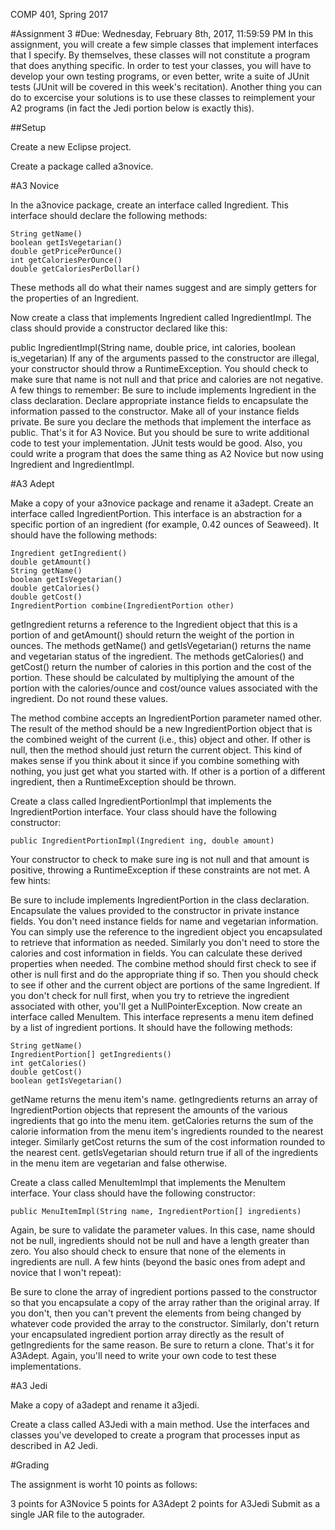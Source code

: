 COMP 401, Spring 2017

#Assignment 3
#Due: Wednesday, February 8th, 2017, 11:59:59 PM
In this assignment, you will create a few simple classes that implement interfaces that I specify. By themselves, these classes will not constitute a program that does anything specific. In order to test your classes, you will have to develop your own testing programs, or even better, write a suite of JUnit tests (JUnit will be covered in this week's recitation). Another thing you can do to excercise your solutions is to use these classes to reimplement your A2 programs (in fact the Jedi portion below is exactly this).

##Setup

Create a new Eclipse project.

Create a package called a3novice.

#A3 Novice

In the a3novice package, create an interface called Ingredient. This interface should declare the following methods:
```
String getName()
boolean getIsVegetarian()
double getPricePerOunce()
int getCaloriesPerOunce()
double getCaloriesPerDollar()
```
These methods all do what their names suggest and are simply getters for the properties of an Ingredient.

Now create a class that implements Ingredient called IngredientImpl. The class should provide a constructor declared like this:

public IngredientImpl(String name, double price, int calories, boolean is_vegetarian)
If any of the arguments passed to the constructor are illegal, your constructor should throw a RuntimeException. You should check to make sure that name is not null and that price and calories are not negative.
A few things to remember:
Be sure to include implements Ingredient in the class declaration.
Declare appropriate instance fields to encapsulate the information passed to the constructor.
Make all of your instance fields private.
Be sure you declare the methods that implement the interface as public.
That's it for A3 Novice. But you should be sure to write additional code to test your implementation. JUnit tests would be good. Also, you could write a program that does the same thing as A2 Novice but now using Ingredient and IngredientImpl.

#A3 Adept

Make a copy of your a3novice package and rename it a3adept. Create an interface called IngredientPortion. This interface is an abstraction for a specific portion of an ingredient (for example, 0.42 ounces of Seaweed). It should have the following methods:
```
Ingredient getIngredient()
double getAmount()
String getName()
boolean getIsVegetarian()
double getCalories()
double getCost()
IngredientPortion combine(IngredientPortion other)
```
getIngredient returns a reference to the Ingredient object that this is a portion of and getAmount() should return the weight of the portion in ounces. The methods getName() and getIsVegetarian() returns the name and vegetarian status of the ingredient. The methods getCalories() and getCost() return the number of calories in this portion and the cost of the portion. These should be calculated by multiplying the amount of the portion with the calories/ounce and cost/ounce values associated with the ingredient. Do not round these values.

The method combine accepts an IngredientPortion parameter named other. The result of the method should be a new IngredientPortion object that is the combined weight of the current (i.e., this) object and other. If other is null, then the method should just return the current object. This kind of makes sense if you think about it since if you combine something with nothing, you just get what you started with. If other is a portion of a different ingredient, then a RuntimeException should be thrown.

Create a class called IngredientPortionImpl that implements the IngredientPortion interface. Your class should have the following constructor:
```
public IngredientPortionImpl(Ingredient ing, double amount)
```
Your constructor to check to make sure ing is not null and that amount is positive, throwing a RuntimeException if these constraints are not met.
A few hints:

Be sure to include implements IngredientPortion in the class declaration.
Encapsulate the values provided to the constructor in private instance fields.
You don't need instance fields for name and vegetarian information. You can simply use the reference to the ingredient object you encapsulated to retrieve that information as needed.
Similarly you don't need to store the calories and cost information in fields. You can calculate these derived properties when needed.
The combine method should first check to see if other is null first and do the appropriate thing if so. Then you should check to see if other and the current object are portions of the same Ingredient. If you don't check for null first, when you try to retrieve the ingredient associated with other, you'll get a NullPointerException.
Now create an interface called MenuItem. This interface represents a menu item defined by a list of ingredient portions. It should have the following methods:
```
String getName()
IngredientPortion[] getIngredients()
int getCalories()
double getCost()
boolean getIsVegetarian()
```
getName returns the menu item's name. getIngredients returns an array of IngredientPortion objects that represent the amounts of the various ingredients that go into the menu item. getCalories returns the sum of the calorie information from the menu item's ingredients rounded to the nearest integer. Similarly getCost returns the sum of the cost information rounded to the nearest cent. getIsVegetarian should return true if all of the ingredients in the menu item are vegetarian and false otherwise.

Create a class called MenuItemImpl that implements the MenuItem interface. Your class should have the following constructor:
```
public MenuItemImpl(String name, IngredientPortion[] ingredients)
```
Again, be sure to validate the parameter values. In this case, name should not be null, ingredients should not be null and have a length greater than zero. You also should check to ensure that none of the elements in ingredients are null.
A few hints (beyond the basic ones from adept and novice that I won't repeat):

Be sure to clone the array of ingredient portions passed to the constructor so that you encapsulate a copy of the array rather than the original array. If you don't, then you can't prevent the elements from being changed by whatever code provided the array to the constructor.
Similarly, don't return your encapsulated ingredient portion array directly as the result of getIngredients for the same reason. Be sure to return a clone.
That's it for A3Adept. Again, you'll need to write your own code to test these implementations.

#A3 Jedi

Make a copy of a3adept and rename it a3jedi.

Create a class called A3Jedi with a main method. Use the interfaces and classes you've developed to create a program that processes input as described in A2 Jedi.

#Grading

The assignment is worht 10 points as follows:

3 points for A3Novice
5 points for A3Adept
2 points for A3Jedi
Submit as a single JAR file to the autograder.
